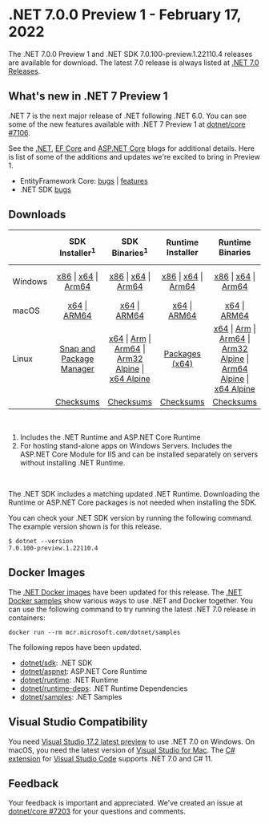 # .NET 7.0.0 Preview 1 - February 17, 2022

The .NET 7.0.0 Preview 1 and .NET SDK 7.0.100-preview.1.22110.4 releases are available for download. The latest 7.0 release is always listed at [.NET 7.0 Releases](../README.md).

## What's new in .NET 7 Preview 1

.NET 7 is the next major release of .NET following .NET 6.0. You can see some of the new features available with .NET 7 Preview 1 at [dotnet/core #7106](https://github.com/dotnet/core/issues/7106).

See the [.NET][dotnet-blog], [EF Core][ef-blog] and [ASP.NET Core][aspnet-blog] blogs for additional details.
Here is list of some of the additions and updates we're excited to bring in Preview 1.

* EntityFramework Core: [bugs][ef_bugs] | [features][ef_features]
* .NET SDK [bugs][sdk_bugs]

## Downloads

|           | SDK Installer<sup>1</sup>                        | SDK Binaries<sup>1</sup>                 | Runtime Installer                                        | Runtime Binaries                                 | ASP.NET Core Runtime           |Windows Desktop Runtime          |
| --------- | :------------------------------------------:     | :----------------------:                 | :---------------------------:                            | :-------------------------:                      | :-----------------:            | :-----------------:            |
| Windows   | [x86][dotnet-sdk-win-x86.exe] \| [x64][dotnet-sdk-win-x64.exe] \| [Arm64][dotnet-sdk-win-arm64.exe] | [x86][dotnet-sdk-win-x86.zip] \| [x64][dotnet-sdk-win-x64.zip] \|  [Arm64][dotnet-sdk-win-arm64.zip] | [x86][dotnet-runtime-win-x86.exe] \| [x64][dotnet-runtime-win-x64.exe] \| [Arm64][dotnet-runtime-win-arm64.exe] | [x86][dotnet-runtime-win-x86.zip] \| [x64][dotnet-runtime-win-x64.zip] \| [Arm64][dotnet-runtime-win-arm64.zip] | [x86][aspnetcore-runtime-win-x86.exe] \| [x64][aspnetcore-runtime-win-x64.exe] \|<br> [Hosting Bundle][dotnet-hosting-win.exe]<sup>2</sup> | [x86][windowsdesktop-runtime-win-x86.exe] \| [x64][windowsdesktop-runtime-win-x64.exe] \| [Arm64][windowsdesktop-runtime-win-arm64.exe] |
| macOS     | [x64][dotnet-sdk-osx-x64.pkg] \| [ARM64][dotnet-sdk-osx-arm64.pkg] | [x64][dotnet-sdk-osx-x64.tar.gz] \| [ARM64][dotnet-sdk-osx-arm64.tar.gz]  | [x64][dotnet-runtime-osx-x64.pkg] \| [ARM64][dotnet-runtime-osx-arm64.pkg] | [x64][dotnet-runtime-osx-x64.tar.gz] \| [ARM64][dotnet-runtime-osx-arm64.tar.gz]| [x64][aspnetcore-runtime-osx-x64.tar.gz] \| [ARM64][aspnetcore-runtime-osx-arm64.tar.gz] | - |<sup>1</sup>
| Linux     |  [Snap and Package Manager](../install-linux.md)  | [x64][dotnet-sdk-linux-x64.tar.gz] \| [Arm][dotnet-sdk-linux-arm.tar.gz]  \| [Arm64][dotnet-sdk-linux-arm64.tar.gz] \| [Arm32 Alpine][dotnet-sdk-linux-musl-arm.tar.gz]  \| [x64 Alpine][dotnet-sdk-linux-musl-x64.tar.gz] | [Packages (x64)][linux-packages] | [x64][dotnet-runtime-linux-x64.tar.gz] \| [Arm][dotnet-runtime-linux-arm.tar.gz] \| [Arm64][dotnet-runtime-linux-arm64.tar.gz] \| [Arm32 Alpine][dotnet-runtime-linux-musl-arm.tar.gz] \| [Arm64 Alpine][dotnet-runtime-linux-musl-arm64.tar.gz] \| [x64 Alpine][dotnet-runtime-linux-musl-x64.tar.gz]  | [x64][aspnetcore-runtime-linux-x64.tar.gz]<sup>1</sup>  \| [Arm][aspnetcore-runtime-linux-arm.tar.gz]<sup>1</sup> \| [Arm64][aspnetcore-runtime-linux-arm64.tar.gz]<sup>1</sup> \| [x64 Alpine][aspnetcore-runtime-linux-musl-x64.tar.gz] | - | <sup>1</sup> |
|  | [Checksums][checksums-sdk]                             | [Checksums][checksums-sdk]                                      | [Checksums][checksums-runtime]                             | [Checksums][checksums-runtime]  | [Checksums][checksums-runtime]  | [Checksums][checksums-runtime]

</br>

1. Includes the .NET Runtime and ASP.NET Core Runtime
2. For hosting stand-alone apps on Windows Servers. Includes the ASP.NET Core Module for IIS and can be installed separately on servers without installing .NET Runtime.

</br>

The .NET SDK includes a matching updated .NET Runtime. Downloading the Runtime or ASP.NET Core packages is not needed when installing the SDK.

You can check your .NET SDK version by running the following command. The example version shown is for this release.

```console
$ dotnet --version
7.0.100-preview.1.22110.4
```

## Docker Images

The [.NET Docker images](https://hub.docker.com/_/microsoft-dotnet) have been updated for this release. The [.NET Docker samples](https://github.com/dotnet/dotnet-docker/blob/main/samples/README.md) show various ways to use .NET and Docker together. You can use the following command to try running the latest .NET 7.0 release in containers:

```console
docker run --rm mcr.microsoft.com/dotnet/samples
```

The following repos have been updated.

* [dotnet/sdk](https://hub.docker.com/_/microsoft-dotnet-sdk/): .NET SDK
* [dotnet/aspnet](https://hub.docker.com/_/microsoft-dotnet-aspnet/): ASP.NET Core Runtime
* [dotnet/runtime](https://hub.docker.com/_/microsoft-dotnet-runtime/): .NET Runtime
* [dotnet/runtime-deps](https://hub.docker.com/_/microsoft-dotnet-runtime-deps/): .NET Runtime Dependencies
* [dotnet/samples](https://hub.docker.com/_/microsoft-dotnet-samples/): .NET Samples

## Visual Studio Compatibility

You need [Visual Studio 17.2 latest preview](https://visualstudio.microsoft.com) to use .NET 7.0 on Windows. On macOS, you need the latest version of [Visual Studio for Mac](https://visualstudio.microsoft.com/vs/mac/). The [C# extension](https://code.visualstudio.com/docs/languages/dotnet) for [Visual Studio Code](https://code.visualstudio.com/) supports .NET 7.0 and C# 11.


## Feedback

Your feedback is important and appreciated. We've created an issue at [dotnet/core #7203](https://github.com/dotnet/core/issues/7203) for your questions and comments.

[blob-runtime]: https://dotnetcli.blob.core.windows.net/dotnet/Runtime/
[blob-sdk]: https://dotnetcli.blob.core.windows.net/dotnet/Sdk/
[release-notes]: https://github.com/dotnet/core/blob/main/release-notes/7.0/preview/7.0.0-preview.1.md

[checksums-runtime]: https://dotnetcli.blob.core.windows.net/dotnet/checksums/7.0.0-preview.1-sha.txt
[checksums-sdk]: https://dotnetcli.blob.core.windows.net/dotnet/checksums/7.0.0-preview.1-sha.txt

[linux-install]: https://learn.microsoft.com/dotnet/core/install/linux
[linux-setup]: https://github.com/dotnet/core/blob/main/Documentation/linux-setup.md

[dotnet-blog]:  https://devblogs.microsoft.com/dotnet/announcing-net-7-preview-1/
[aspnet-blog]: https://devblogs.microsoft.com/aspnet/asp-net-core-updates-in-net-7-preview-1
[ef-blog]: https://devblogs.microsoft.com/dotnet/announcing-entity-framework-7-preview-1
[ef_bugs]: https://github.com/dotnet/efcore/issues?q=is%3Aissue+milestone%3A7.0.0-preview1+is%3Aclosed+label%3Atype-bug
[ef_features]: https://github.com/dotnet/efcore/issues?q=is%3Aissue+milestone%3A7.0.0-preview1+is%3Aclosed+label%3Atype-enhancement

[aspnet_bugs]: https://github.com/aspnet/AspNetCore/issues?q=is%3Aissue+milestone%3A7.0.0-preview1+label%3ADone+label%3Abug
[aspnet_features]: https://github.com/aspnet/AspNetCore/issues?q=is%3Aissue+milestone%3A7.0.0-preview1+label%3ADone+label%3Aenhancement
[runtime_bugs]: https://github.com/dotnet/runtime/issues?utf8=%E2%9C%93&q=is%3Aissue+milestone%3A7.0+label%3Abug+
[runtime_features]: https://github.com/dotnet/runtime/issues?q=is%3Aissue+milestone%3A7.0+label%3Aenhancement

[sdk_bugs]: https://github.com/dotnet/sdk/issues?q=is%3Aissue+is%3Aclosed+milestone%3A7.0.1xx
[linux-packages]: ../install-linux.md



[//]: # ( Runtime 7.0.0-preview.1.22076.8)
[dotnet-runtime-linux-arm.tar.gz]: https://download.visualstudio.microsoft.com/download/pr/a86e36ca-d95d-47f2-abd4-e10727e90b90/a5d07b7d3d004d346102e1e132592fdb/dotnet-runtime-7.0.0-preview.1.22076.8-linux-arm.tar.gz
[dotnet-runtime-linux-arm64.tar.gz]: https://download.visualstudio.microsoft.com/download/pr/015091ae-2f55-48fc-927f-85b7dc4d56d1/8cfe43cc8798e769dd19bdd4a9683930/dotnet-runtime-7.0.0-preview.1.22076.8-linux-arm64.tar.gz
[dotnet-runtime-linux-musl-arm.tar.gz]: https://download.visualstudio.microsoft.com/download/pr/5cc92560-b5eb-4652-b565-4c5e53c25e99/b6d650cae6a231000d2bb92447f6caa8/dotnet-runtime-7.0.0-preview.1.22076.8-linux-musl-arm.tar.gz
[dotnet-runtime-linux-musl-arm64.tar.gz]: https://download.visualstudio.microsoft.com/download/pr/89447f9c-0f9d-49de-94d0-892f26df6869/52a744a959ade5144e46297e3b5b24ae/dotnet-runtime-7.0.0-preview.1.22076.8-linux-musl-arm64.tar.gz
[dotnet-runtime-linux-musl-x64.tar.gz]: https://download.visualstudio.microsoft.com/download/pr/37085522-cd16-4a7d-865f-b17dbdfcdb2d/1f3d08eeb4862cb61bd4475c176f1db1/dotnet-runtime-7.0.0-preview.1.22076.8-linux-musl-x64.tar.gz
[dotnet-runtime-linux-x64.tar.gz]: https://download.visualstudio.microsoft.com/download/pr/c488969d-4127-4037-b03d-ac27cd643c3d/44f19a07ddb90790c42e52acf8090ceb/dotnet-runtime-7.0.0-preview.1.22076.8-linux-x64.tar.gz
[dotnet-runtime-osx-arm64.pkg]: https://download.visualstudio.microsoft.com/download/pr/17b7ed90-2cac-4a18-9d04-787fb76a0175/52773df7c2c4982728cc153111c8a0aa/dotnet-runtime-7.0.0-preview.1.22076.8-osx-arm64.pkg
[dotnet-runtime-osx-arm64.tar.gz]: https://download.visualstudio.microsoft.com/download/pr/8b29d582-87bb-4210-a9b3-1948d08569c8/ca05672a3b251e5542ad07a8aa633cf1/dotnet-runtime-7.0.0-preview.1.22076.8-osx-arm64.tar.gz
[dotnet-runtime-osx-x64.pkg]: https://download.visualstudio.microsoft.com/download/pr/db7f0e7c-1565-4b19-ac46-28e6e2bc8d45/3dc432a183bb535ac690af8abd2b45f7/dotnet-runtime-7.0.0-preview.1.22076.8-osx-x64.pkg
[dotnet-runtime-osx-x64.tar.gz]: https://download.visualstudio.microsoft.com/download/pr/7b84fb8f-a519-485c-bacc-b4aab67e61ee/8a07dec7e0df35cc260b5665b3d8ed72/dotnet-runtime-7.0.0-preview.1.22076.8-osx-x64.tar.gz
[dotnet-runtime-win-arm64.exe]: https://download.visualstudio.microsoft.com/download/pr/1383b843-81a9-4dda-b6ce-48562ae42c40/89621de02fd9d4848dc4821905e08d8f/dotnet-runtime-7.0.0-preview.1.22076.8-win-arm64.exe
[dotnet-runtime-win-arm64.zip]: https://download.visualstudio.microsoft.com/download/pr/309271ac-0170-4f95-adea-9b6406aecf46/f39891d49c7c3cac62dd2a8b90a95822/dotnet-runtime-7.0.0-preview.1.22076.8-win-arm64.zip
[dotnet-runtime-win-x64.exe]: https://download.visualstudio.microsoft.com/download/pr/ab315bbe-2573-45f7-a726-d56e01a7d45d/6ef8e71abc73bfac84f72f7391f6d789/dotnet-runtime-7.0.0-preview.1.22076.8-win-x64.exe
[dotnet-runtime-win-x64.zip]: https://download.visualstudio.microsoft.com/download/pr/3b2f08ce-da51-4885-b880-7a1fca389bfc/b3bf86b208a2891c0c29d8c80871ff8e/dotnet-runtime-7.0.0-preview.1.22076.8-win-x64.zip
[dotnet-runtime-win-x86.exe]: https://download.visualstudio.microsoft.com/download/pr/45012d3c-c6f1-4ff0-84f7-0062e1fbd2f2/61fea09f1d1d810850516ae52eda7147/dotnet-runtime-7.0.0-preview.1.22076.8-win-x86.exe
[dotnet-runtime-win-x86.zip]: https://download.visualstudio.microsoft.com/download/pr/1faf7825-e46d-4c29-85ac-41b56112e311/5d4570bfdcf16c4de7746f297375339b/dotnet-runtime-7.0.0-preview.1.22076.8-win-x86.zip

[//]: # ( WindowsDesktop 7.0.0-preview.1.22077.5)
[windowsdesktop-runtime-win-arm64.exe]: https://download.visualstudio.microsoft.com/download/pr/97ffba53-e483-4838-9a37-92966f98862f/6abac94644d5cbda16bcce7105dad09c/windowsdesktop-runtime-7.0.0-preview.1.22077.5-win-arm64.exe
[windowsdesktop-runtime-win-x64.exe]: https://download.visualstudio.microsoft.com/download/pr/33df2534-5f57-4283-a7d8-76fcf21a6ce9/b6c31de7050795e0b3e1f8e1656d6fad/windowsdesktop-runtime-7.0.0-preview.1.22077.5-win-x64.exe
[windowsdesktop-runtime-win-x86.exe]: https://download.visualstudio.microsoft.com/download/pr/96abfe29-d667-4e45-b32a-5f02e83c11fb/8cebcc9ed8cb8f770aa70e1c979be404/windowsdesktop-runtime-7.0.0-preview.1.22077.5-win-x86.exe

[//]: # ( ASP 7.0.0-preview.1.22109.13)
[aspnetcore-runtime-linux-arm.tar.gz]: https://download.visualstudio.microsoft.com/download/pr/777bfc12-db88-4803-8cff-74eae5d9835f/a790d8276636439617ed47f5c721b5d0/aspnetcore-runtime-7.0.0-preview.1.22109.13-linux-arm.tar.gz
[aspnetcore-runtime-linux-arm64.tar.gz]: https://download.visualstudio.microsoft.com/download/pr/0eed2507-e7b2-41b8-897d-88db71dd1671/bc95540655d5be26ea361f5f259fc984/aspnetcore-runtime-7.0.0-preview.1.22109.13-linux-arm64.tar.gz
[aspnetcore-runtime-linux-musl-arm.tar.gz]: https://download.visualstudio.microsoft.com/download/pr/f53cd316-a2b5-4f99-ab79-8128787bf92a/76ac3cdbd02ae82d6157b98e59f5d476/aspnetcore-runtime-7.0.0-preview.1.22109.13-linux-musl-arm.tar.gz
[aspnetcore-runtime-linux-musl-arm64.tar.gz]: https://download.visualstudio.microsoft.com/download/pr/7558ac6d-3d5b-4094-bdf7-5ad5558be03f/fe82be2f5e9846b2a84eabe7d400e2f4/aspnetcore-runtime-7.0.0-preview.1.22109.13-linux-musl-arm64.tar.gz
[aspnetcore-runtime-linux-musl-x64.tar.gz]: https://download.visualstudio.microsoft.com/download/pr/112bf923-880c-43e0-bfde-5064fe67835c/adfc978a09876ecc1bfcf92893822d5a/aspnetcore-runtime-7.0.0-preview.1.22109.13-linux-musl-x64.tar.gz
[aspnetcore-runtime-linux-x64.tar.gz]: https://download.visualstudio.microsoft.com/download/pr/c49ea5ad-41ee-41fa-9eab-47dfcc7e23ad/39907ed7d3caddc44fbf52f88baf6401/aspnetcore-runtime-7.0.0-preview.1.22109.13-linux-x64.tar.gz
[aspnetcore-runtime-osx-arm64.tar.gz]: https://download.visualstudio.microsoft.com/download/pr/92343a77-c35f-495e-a1f2-44afffdfb01b/c4960e532c24274e1b3d3cc5539b1fe7/aspnetcore-runtime-7.0.0-preview.1.22109.13-osx-arm64.tar.gz
[aspnetcore-runtime-osx-x64.tar.gz]: https://download.visualstudio.microsoft.com/download/pr/44202dd0-d880-4730-9af0-d80da65738b6/61398785478b24f9275e3233c94b4838/aspnetcore-runtime-7.0.0-preview.1.22109.13-osx-x64.tar.gz
[aspnetcore-runtime-win-arm64.zip]: https://download.visualstudio.microsoft.com/download/pr/dc97a5fc-d10a-4590-bc20-96ad68586815/87d3c5ae4d7aca683b4919485c64df75/aspnetcore-runtime-7.0.0-preview.1.22109.13-win-arm64.zip
[aspnetcore-runtime-win-x64.exe]: https://download.visualstudio.microsoft.com/download/pr/78e7f4c0-8d3c-4a8a-83d7-4d85399c083f/225adf84fe2ea8ce6091d587f8a7d3fb/aspnetcore-runtime-7.0.0-preview.1.22109.13-win-x64.exe
[aspnetcore-runtime-win-x64.zip]: https://download.visualstudio.microsoft.com/download/pr/0a98b821-d06c-4ef2-ae94-39577e8c85ed/7ff1720d148ed9f2dadd2b1d9d152cbd/aspnetcore-runtime-7.0.0-preview.1.22109.13-win-x64.zip
[aspnetcore-runtime-win-x86.exe]: https://download.visualstudio.microsoft.com/download/pr/b6d3d70d-aef5-456b-8c49-57003c9b4ef4/e2151d928ed24809d548388c5a2d6b04/aspnetcore-runtime-7.0.0-preview.1.22109.13-win-x86.exe
[aspnetcore-runtime-win-x86.zip]: https://download.visualstudio.microsoft.com/download/pr/25a686cf-4b03-4112-9336-991058a870ed/3c902b62b628b7fb072c16d2c73ee821/aspnetcore-runtime-7.0.0-preview.1.22109.13-win-x86.zip
[dotnet-hosting-win.exe]: https://download.visualstudio.microsoft.com/download/pr/8dcc6633-1029-4023-ae74-58eaf1265f6f/25857773ed0a2da3faabfce0d6968b5d/dotnet-hosting-7.0.0-preview.1.22109.13-win.exe

[//]: # ( SDK 7.0.100-preview.1.22110.4)
[dotnet-sdk-linux-arm.tar.gz]: https://download.visualstudio.microsoft.com/download/pr/8ee818c9-79bb-4b89-8c60-cb97cd878d43/6a59e8751a1b6f3620af51994a351f6c/dotnet-sdk-7.0.100-preview.1.22110.4-linux-arm.tar.gz
[dotnet-sdk-linux-arm64.tar.gz]: https://download.visualstudio.microsoft.com/download/pr/86f77277-df30-4e8f-a9c1-48fa40a117ff/a33b77e9a6bc932d3623d83ec4fe528f/dotnet-sdk-7.0.100-preview.1.22110.4-linux-arm64.tar.gz
[dotnet-sdk-linux-musl-arm.tar.gz]: https://download.visualstudio.microsoft.com/download/pr/b353281a-47b6-4298-bd94-28cb1612a84d/24051b3c2d890f14990bbd9676e66f79/dotnet-sdk-7.0.100-preview.1.22110.4-linux-musl-arm.tar.gz
[dotnet-sdk-linux-musl-arm64.tar.gz]: https://download.visualstudio.microsoft.com/download/pr/3674b6b4-a1a5-48db-b1b8-1ed3b3b17b97/29f58adb7c90933fa53cb485ce2663d8/dotnet-sdk-7.0.100-preview.1.22110.4-linux-musl-arm64.tar.gz
[dotnet-sdk-linux-musl-x64.tar.gz]: https://download.visualstudio.microsoft.com/download/pr/e9f15fa5-faa9-446a-8c74-ab0bf6ca130c/46594a3c4ca54201f207a447d5d2b86d/dotnet-sdk-7.0.100-preview.1.22110.4-linux-musl-x64.tar.gz
[dotnet-sdk-linux-x64.tar.gz]: https://download.visualstudio.microsoft.com/download/pr/1af9d3c3-a20e-400c-abe5-3d80dec7b63b/803f8dc5cf21fb28245aba71a7fdbc05/dotnet-sdk-7.0.100-preview.1.22110.4-linux-x64.tar.gz
[dotnet-sdk-osx-arm64.pkg]: https://download.visualstudio.microsoft.com/download/pr/8a5292b1-3f04-4766-8551-690c87688734/3928534aafadd1b556a1526d45d0dc8c/dotnet-sdk-7.0.100-preview.1.22110.4-osx-arm64.pkg
[dotnet-sdk-osx-arm64.tar.gz]: https://download.visualstudio.microsoft.com/download/pr/ae06e407-ba53-4a2b-834c-184bf4ae76d7/2246f5ef1881027f2d76d9562c3b6b80/dotnet-sdk-7.0.100-preview.1.22110.4-osx-arm64.tar.gz
[dotnet-sdk-osx-x64.pkg]: https://download.visualstudio.microsoft.com/download/pr/d6b45e3f-1395-441d-a5ec-06b0fa380de6/5486b8caad6778dce9f2d292aa3fd3e1/dotnet-sdk-7.0.100-preview.1.22110.4-osx-x64.pkg
[dotnet-sdk-osx-x64.tar.gz]: https://download.visualstudio.microsoft.com/download/pr/39330fd9-ffa9-45f1-bb8f-1788f9477c26/06e55d3f9012f4c30b490b1f0d2cf41d/dotnet-sdk-7.0.100-preview.1.22110.4-osx-x64.tar.gz
[dotnet-sdk-win-arm64.exe]: https://download.visualstudio.microsoft.com/download/pr/a0547b83-aebc-49a5-8bfb-a7170b1b0b01/fc7eef031bf6cbb6300b3aed0428d2a2/dotnet-sdk-7.0.100-preview.1.22110.4-win-arm64.exe
[dotnet-sdk-win-arm64.zip]: https://download.visualstudio.microsoft.com/download/pr/17dcb3b9-99bd-4d7f-bb27-ef0cdd3db552/7cd893766c7d7be236a5436dad8623ba/dotnet-sdk-7.0.100-preview.1.22110.4-win-arm64.zip
[dotnet-sdk-win-x64.exe]: https://download.visualstudio.microsoft.com/download/pr/b9655c4b-1dcc-43dd-b5c6-63341995f584/9aa8c600352e6f3058a948f93bad5ddb/dotnet-sdk-7.0.100-preview.1.22110.4-win-x64.exe
[dotnet-sdk-win-x64.zip]: https://download.visualstudio.microsoft.com/download/pr/9765ed67-8c55-41ad-aeef-21be6d599ce7/4092e82ed77053c5621cfe19ce1d9329/dotnet-sdk-7.0.100-preview.1.22110.4-win-x64.zip
[dotnet-sdk-win-x86.exe]: https://download.visualstudio.microsoft.com/download/pr/de7bcaa5-ce24-4bce-bb2c-7a7c0e411ca2/74409acb3c403251242d91ff8c5fe1a4/dotnet-sdk-7.0.100-preview.1.22110.4-win-x86.exe
[dotnet-sdk-win-x86.zip]: https://download.visualstudio.microsoft.com/download/pr/c4360551-7f37-47b9-b34c-9914b7dcb642/f9d8e4e4b8b8348135b5fb7a3a44353e/dotnet-sdk-7.0.100-preview.1.22110.4-win-x86.zip


[//]: # ( Symbols )
